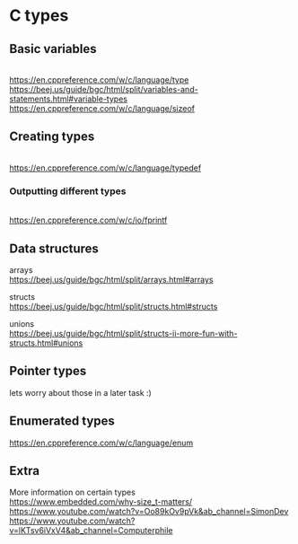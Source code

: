 # C types

## Basic variables
<br>https://en.cppreference.com/w/c/language/type
<br>https://beej.us/guide/bgc/html/split/variables-and-statements.html#variable-types
<br>https://en.cppreference.com/w/c/language/sizeof

## Creating types
<br>https://en.cppreference.com/w/c/language/typedef

### Outputting different types
<br>https://en.cppreference.com/w/c/io/fprintf

## Data structures
arrays
<br>https://beej.us/guide/bgc/html/split/arrays.html#arrays

structs
<br>https://beej.us/guide/bgc/html/split/structs.html#structs

unions
<br>https://beej.us/guide/bgc/html/split/structs-ii-more-fun-with-structs.html#unions

## Pointer types
lets worry about those in a later task :)

## Enumerated types
https://en.cppreference.com/w/c/language/enum

## Extra
More information on certain types
<br>https://www.embedded.com/why-size_t-matters/
<br>https://www.youtube.com/watch?v=Oo89kOv9pVk&ab_channel=SimonDev
<br>https://www.youtube.com/watch?v=lKTsv6iVxV4&ab_channel=Computerphile